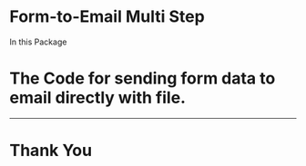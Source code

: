 # Form-to-Email Multi Step

In this Package
# The Code for sending form data to email directly with file.

------------------------------------------------------------------------
# Thank You
